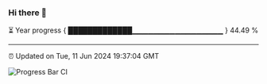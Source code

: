 ### Hi there 👋

⏳ Year progress { █████████████▁▁▁▁▁▁▁▁▁▁▁▁▁▁▁▁▁ } 44.49 %

---

⏰ Updated on Tue, 11 Jun 2024 19:37:04 GMT

![Progress Bar CI](https://github.com/IshwaranRudhara/GIT-ACTION/workflows/Progress%20Bar%20CI/badge.svg)
